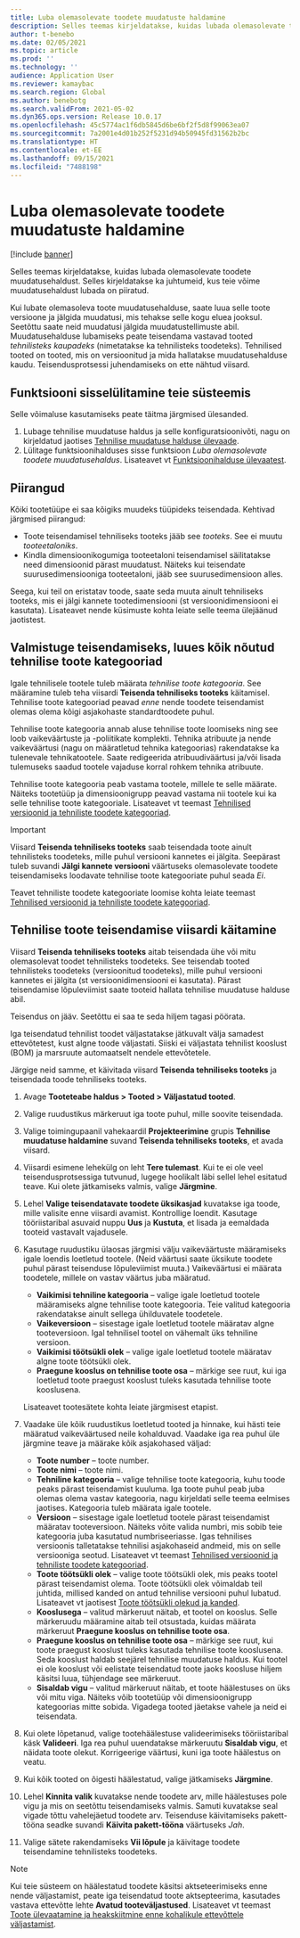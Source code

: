 ```yaml
---
title: Luba olemasolevate toodete muudatuste haldamine
description: Selles teemas kirjeldatakse, kuidas lubada olemasolevate toodete muudatusehaldust. Selles kirjeldatakse ka juhtumeid, kus teie võime muudatusehaldust lubada on piiratud.
author: t-benebo
ms.date: 02/05/2021
ms.topic: article
ms.prod: ''
ms.technology: ''
audience: Application User
ms.reviewer: kamaybac
ms.search.region: Global
ms.author: benebotg
ms.search.validFrom: 2021-05-02
ms.dyn365.ops.version: Release 10.0.17
ms.openlocfilehash: 45c5774ac1f6db5845d6be6bf2f5d8f99063ea07
ms.sourcegitcommit: 7a2001e4d01b252f5231d94b50945fd31562b2bc
ms.translationtype: HT
ms.contentlocale: et-EE
ms.lasthandoff: 09/15/2021
ms.locfileid: "7488198"
---
```

# <a name="enable-change-management-on-existing-products"></a>Luba olemasolevate toodete muudatuste haldamine

[!include [banner](../../includes/banner.md)]

Selles teemas kirjeldatakse, kuidas lubada olemasolevate toodete muudatusehaldust. Selles kirjeldatakse ka juhtumeid, kus teie võime muudatusehaldust lubada on piiratud.

Kui lubate olemasoleva toote muudatusehalduse, saate luua selle toote versioone ja jälgida muudatusi, mis tehakse selle kogu eluea jooksul. Seetõttu saate neid muudatusi jälgida muudatustellimuste abil. Muudatusehalduse lubamiseks peate teisendama vastavad tooted *tehnilisteks kaupadeks* (nimetatakse ka tehnilisteks toodeteks). Tehnilised tooted on tooted, mis on versioonitud ja mida hallatakse muudatusehalduse kaudu. Teisendusprotsessi juhendamiseks on ette nähtud viisard.

## <a name="turn-on-the-feature-in-your-system"></a>Funktsiooni sisselülitamine teie süsteemis

Selle võimaluse kasutamiseks peate täitma järgmised ülesanded.

1. Lubage tehnilise muudatuse haldus ja selle konfiguratsioonivõti, nagu on kirjeldatud jaotises [Tehnilise muudatuse halduse ülevaade](product-engineering-overview.md).
1. Lülitage funktsioonihalduses sisse funktsioon *Luba olemasolevate toodete muudatusehaldus*. Lisateavet vt [Funktsioonihalduse ülevaatest](../../fin-ops-core/fin-ops/get-started/feature-management/feature-management-overview.md).

## <a name="restrictions-and-limitations"></a>Piirangud

Kõiki tootetüüpe ei saa kõigiks muudeks tüüpideks teisendada. Kehtivad järgmised piirangud:

- Toote teisendamisel tehniliseks tooteks jääb see *tooteks*. See ei muutu *tooteetaloniks*.
- Kindla dimensioonikogumiga tooteetaloni teisendamisel säilitatakse need dimensioonid pärast muudatust. Näiteks kui teisendate suurusedimensiooniga tooteetaloni, jääb see suurusedimensioon alles.

Seega, kui teil on eristatav toode, saate seda muuta ainult tehniliseks tooteks, mis ei jälgi kannete tootedimensiooni (st versioonidimensiooni ei kasutata). Lisateavet nende küsimuste kohta leiate selle teema ülejäänud jaotistest.

## <a name="prepare-for-conversion-by-creating-all-required-engineering-product-categories"></a>Valmistuge teisendamiseks, luues kõik nõutud tehnilise toote kategooriad

Igale tehnilisele tootele tuleb määrata *tehnilise toote kategooria*. See määramine tuleb teha viisardi **Teisenda tehniliseks tooteks** käitamisel. Tehnilise toote kategooriad peavad *enne* nende toodete teisendamist olemas olema kõigi asjakohaste standardtoodete puhul.

Tehnilise toote kategooria annab aluse tehnilise toote loomiseks ning see loob vaikeväärtuste ja -poliitikate komplekti. Tehnika atribuute ja nende vaikeväärtusi (nagu on määratletud tehnika kategoorias) rakendatakse ka tulenevale tehnikatootele. Saate redigeerida atribuudiväärtusi ja/või lisada tulemuseks saadud tootele vajaduse korral rohkem tehnika atribuute.

Tehnilise toote kategooria peab vastama tootele, millele te selle määrate. Näiteks tootetüüp ja dimensioonigrupp peavad vastama nii tootele kui ka selle tehnilise toote kategooriale. Lisateavet vt teemast [Tehnilised versioonid ja tehniliste toodete kategooriad](engineering-versions-product-category.md).

> [!IMPORTANT]
> Viisard **Teisenda tehniliseks tooteks** saab teisendada toote ainult tehnilisteks toodeteks, mille puhul versiooni kannetes ei jälgita. Seepärast tuleb suvandi **Jälgi kannete versiooni** väärtuseks olemasolevate toodete teisendamiseks loodavate tehnilise toote kategooriate puhul seada *Ei*.

Teavet tehniliste toodete kategooriate loomise kohta leiate teemast [Tehnilised versioonid ja tehniliste toodete kategooriad](engineering-versions-product-category.md).

## <a name="run-the-convert-to-engineering-product-wizard"></a>Tehnilise toote teisendamise viisardi käitamine

Viisard **Teisenda tehniliseks tooteks** aitab teisendada ühe või mitu olemasolevat toodet tehnilisteks toodeteks. See teisendab tooted tehnilisteks toodeteks (versioonitud toodeteks), mille puhul versiooni kannetes ei jälgita (st versioonidimensiooni ei kasutata). Pärast teisendamise lõpuleviimist saate tooteid hallata tehnilise muudatuse halduse abil.

Teisendus on jääv. Seetõttu ei saa te seda hiljem tagasi pöörata. 

Iga teisendatud tehnilist toodet väljastatakse jätkuvalt välja samadest ettevõtetest, kust algne toode väljastati. Siiski ei väljastata tehnilist kooslust (BOM) ja marsruute automaatselt nendele ettevõtetele.

Järgige neid samme, et käivitada viisard **Teisenda tehniliseks tooteks** ja teisendada toode tehniliseks tooteks.

1. Avage **Tooteteabe haldus \> Tooted \> Väljastatud tooted**.
1. Valige ruudustikus märkeruut iga toote puhul, mille soovite teisendada.
1. Valige toimingupaanil vahekaardil **Projekteerimine** grupis **Tehnilise muudatuse haldamine** suvand **Teisenda tehniliseks tooteks**, et avada viisard.
1. Viisardi esimene lehekülg on leht **Tere tulemast**. Kui te ei ole veel teisendusprotsessiga tutvunud, lugege hoolikalt läbi sellel lehel esitatud teave. Kui olete jätkamiseks valmis, valige **Järgmine**.
1. Lehel **Valige teisendatavate toodete üksikasjad** kuvatakse iga toode, mille valisite enne viisardi avamist. Kontrollige loendit. Kasutage tööriistaribal asuvaid nuppu **Uus** ja **Kustuta**, et lisada ja eemaldada tooteid vastavalt vajadusele.
1. Kasutage ruudustiku ülaosas järgmisi välju vaikeväärtuste määramiseks igale loendis loetletud tootele. (Neid väärtusi saate üksikute toodete puhul pärast teisenduse lõpuleviimist muuta.) Vaikeväärtusi ei määrata toodetele, millele on vastav väärtus juba määratud.

    - **Vaikimisi tehniline kategooria** – valige igale loetletud tootele määramiseks algne tehnilise toote kategooria. Teie valitud kategooria rakendatakse ainult sellega ühilduvatele toodetele.
    - **Vaikeversioon** – sisestage igale loetletud tootele määratav algne tooteversioon. Igal tehnilisel tootel on vähemalt üks tehniline versioon.
    - **Vaikimisi töötsükli olek** – valige igale loetletud tootele määratav algne toote töötsükli olek.
    - **Praegune kooslus on tehnilise toote osa** – märkige see ruut, kui iga loetletud toote praegust kooslust tuleks kasutada tehnilise toote kooslusena.

    Lisateavet tootesätete kohta leiate järgmisest etapist.

1. Vaadake üle kõik ruudustikus loetletud tooted ja hinnake, kui hästi teie määratud vaikeväärtused neile kohalduvad. Vaadake iga rea puhul üle järgmine teave ja määrake kõik asjakohased väljad:

    - **Toote number** – toote number.
    - **Toote nimi** – toote nimi.
    - **Tehniline kategooria** – valige tehnilise toote kategooria, kuhu toode peaks pärast teisendamist kuuluma. Iga toote puhul peab juba olemas olema vastav kategooria, nagu kirjeldati selle teema eelmises jaotises. Kategooria tuleb määrata igale tootele.
    - **Versioon** – sisestage igale loetletud tootele pärast teisendamist määratav tooteversioon. Näiteks võite valida numbri, mis sobib teie kategooria juba kasutatud numbriseeriasse. Igas tehnilises versioonis talletatakse tehnilisi asjakohaseid andmeid, mis on selle versiooniga seotud. Lisateavet vt teemast [Tehnilised versioonid ja tehniliste toodete kategooriad](engineering-versions-product-category.md).
    - **Toote töötsükli olek** – valige toote töötsükli olek, mis peaks tootel pärast teisendamist olema. Toote töötsükli olek võimaldab teil juhtida, millised kanded on antud tehnilise versiooni puhul lubatud. Lisateavet vt jaotisest [Toote töötsükli olekud ja kanded](product-lifecycle-state-transactions.md).
    - **Kooslusega** – valitud märkeruut näitab, et tootel on kooslus. Selle märkeruudu määramine aitab teil otsustada, kuidas määrata märkeruut **Praegune kooslus on tehnilise toote osa**.
    - **Praegune kooslus on tehnilise toote osa** – märkige see ruut, kui toote praegust kooslust tuleks kasutada tehnilise toote kooslusena. Seda kooslust haldab seejärel tehnilise muudatuse haldus. Kui tootel ei ole kooslust või eelistate teisendatud toote jaoks koosluse hiljem käsitsi luua, tühjendage see märkeruut.
    - **Sisaldab vigu** – valitud märkeruut näitab, et toote häälestuses on üks või mitu viga. Näiteks võib tootetüüp või dimensioonigrupp kategoorias mitte sobida. Vigadega tooted jäetakse vahele ja neid ei teisendata.

1. Kui olete lõpetanud, valige tootehäälestuse valideerimiseks tööriistaribal käsk **Valideeri**. Iga rea puhul uuendatakse märkeruutu **Sisaldab vigu**, et näidata toote olekut. Korrigeerige väärtusi, kuni iga toote häälestus on veatu.
1. Kui kõik tooted on õigesti häälestatud, valige jätkamiseks **Järgmine**.
1. Lehel **Kinnita valik** kuvatakse nende toodete arv, mille häälestuses pole vigu ja mis on seetõttu teisendamiseks valmis. Samuti kuvatakse seal vigade tõttu vahelejäetud toodete arv. Teisenduse käivitamiseks pakett-tööna seadke suvandi **Käivita pakett-tööna** väärtuseks *Jah*.
1. Valige sätete rakendamiseks **Vii lõpule** ja käivitage toodete teisendamine tehnilisteks toodeteks.

> [!NOTE]
> Kui teie süsteem on häälestatud toodete käsitsi aktseteerimiseks enne nende väljastamist, peate iga teisendatud toote aktsepteerima, kasutades vastava ettevõtte lehte **Avatud tooteväljastused**. Lisateavet vt teemast [Toote ülevaatamine ja heakskiitmine enne kohalikule ettevõttele väljastamist](engineering-scenarios.md#accept).
